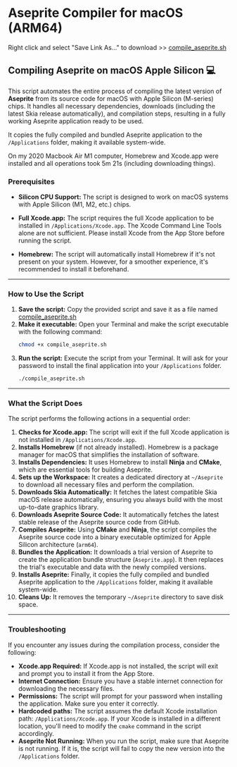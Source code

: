 # Aseprite Compiler for macOS (ARM64) 

Right click and select "Save Link As..." to download >> [compile_aseprite.sh](https://raw.githubusercontent.com/mesutschwarz/AsepriteCompiler/refs/heads/main/compile_aseprite.sh)

## Compiling Aseprite on macOS Apple Silicon 💻

This script automates the entire process of compiling the latest version of **Aseprite** from its source code for macOS with Apple Silicon (M-series) chips. It handles all necessary dependencies, downloads (including the latest Skia release automatically), and compilation steps, resulting in a fully working Aseprite application ready to be used.

It copies the fully compiled and bundled Aseprite application to the `/Applications` folder, making it available system-wide.

On my 2020 Macbook Air M1 computer, Homebrew and Xcode.app were installed and all operations took 5m 21s (including downloading things).

### Prerequisites

  *  **Silicon CPU Support:** The script is designed to work on macOS systems with Apple Silicon (M1, M2, etc.) chips.

  * **Full Xcode.app:** The script requires the full Xcode application to be installed in `/Applications/Xcode.app`. The Xcode Command Line Tools alone are not sufficient. Please install Xcode from the App Store before running the script.

  * **Homebrew:** The script will automatically install Homebrew if it's not present on your system. However, for a smoother experience, it's recommended to install it beforehand.

-----

### How to Use the Script

1.  **Save the script:** Copy the provided script and save it as a file named [compile_aseprite.sh](https://raw.githubusercontent.com/mesutschwarz/AsepriteCompiler/refs/heads/main/compile_aseprite.sh)
2.  **Make it executable:** Open your Terminal and make the script executable with the following command:
    ```bash
    chmod +x compile_aseprite.sh
    ```
3.  **Run the script:** Execute the script from your Terminal. It will ask for your password to install the final application into your `/Applications` folder.
    ```bash
    ./compile_aseprite.sh
    ```

-----

### What the Script Does

The script performs the following actions in a sequential order:

1.  **Checks for Xcode.app:** The script will exit if the full Xcode application is not installed in `/Applications/Xcode.app`.
2.  **Installs Homebrew** (if not already installed). Homebrew is a package manager for macOS that simplifies the installation of software.
3.  **Installs Dependencies:** It uses Homebrew to install **Ninja** and **CMake**, which are essential tools for building Aseprite.
4.  **Sets up the Workspace:** It creates a dedicated directory at `~/Aseprite` to download all necessary files and perform the compilation.
5.  **Downloads Skia Automatically:** It fetches the latest compatible Skia macOS release automatically, ensuring you always build with the most up-to-date graphics library.
6.  **Downloads Aseprite Source Code:** It automatically fetches the latest stable release of the Aseprite source code from GitHub.
7.  **Compiles Aseprite:** Using **CMake** and **Ninja**, the script compiles the Aseprite source code into a binary executable optimized for Apple Silicon architecture (`arm64`).
8.  **Bundles the Application:** It downloads a trial version of Aseprite to create the application bundle structure (`Aseprite.app`). It then replaces the trial's executable and data with the newly compiled versions.
9.  **Installs Aseprite:** Finally, it copies the fully compiled and bundled Aseprite application to the `/Applications` folder, making it available system-wide.
10.  **Cleans Up:** It removes the temporary `~/Aseprite` directory to save disk space.

-----

### Troubleshooting

If you encounter any issues during the compilation process, consider the following:

  * **Xcode.app Required:** If Xcode.app is not installed, the script will exit and prompt you to install it from the App Store.
  * **Internet Connection:** Ensure you have a stable internet connection for downloading the necessary files.
  * **Permissions:** The script will prompt for your password when installing the application. Make sure you enter it correctly.
  * **Hardcoded paths:** The script assumes the default Xcode installation path: `/Applications/Xcode.app`. If your Xcode is installed in a different location, you'll need to modify the `cmake` command in the script accordingly.
  * **Aseprite Not Running:** When you run the script, make sure that Aseprite is not running. If it is, the script will fail to copy the new version into the `/Applications` folder.